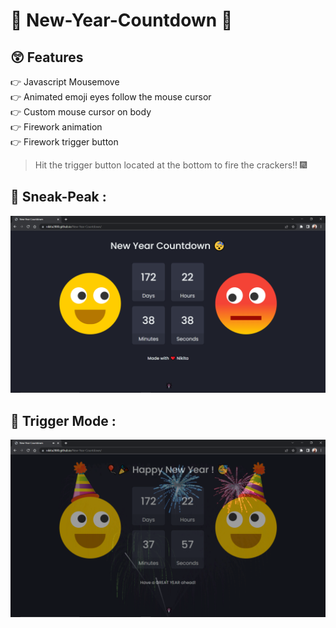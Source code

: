 # 🥂 New-Year-Countdown 🥂

## 😲 Features

👉  Javascript Mousemove <br/>
👉  Animated emoji eyes follow the mouse cursor<br/>
👉  Custom mouse cursor on body<br/>
👉  Firework animation<br/>
👉  Firework trigger button<br/>

> Hit the trigger button located at the bottom to fire the crackers!! 🎆
> 
## 👀 Sneak-Peak :
![](1.png)

## 👀 Trigger Mode :
![](2.png)
